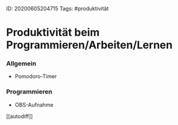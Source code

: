 ID: 20200605204715
Tags: #produktivität

# Produktivität beim Programmieren/Arbeiten/Lernen
### Allgemein
* Pomodoro-Timer
### Programmieren
* OBS-Aufnahme

[[autodiff]]